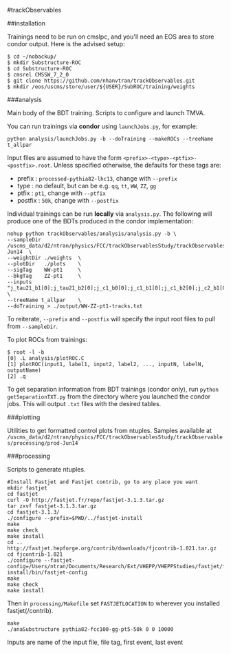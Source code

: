 #trackObservables


##installation

Trainings need to be run on cmslpc, and you'll need an EOS area to store condor output. Here is the advised setup:

```
$ cd ~/nobackup/
$ mkdir Substructure-ROC
$ cd Substructure-ROC
$ cmsrel CMSSW_7_2_0
$ git clone https://github.com/nhanvtran/trackObservables.git
$ mkdir /eos/uscms/store/user/${USER}/SubROC/training/weights
```

###analysis

Main body of the BDT training. Scripts to configure and launch TMVA.

You can run trainings via **condor** using `launchJobs.py`, for example:

```
python analysis/launchJobs.py -b --doTraining --makeROCs --treeName t_allpar
```

Input files are assumed to have the form `<prefix>-<type>-<ptfix>-<postfix>.root`. Unless specified otherwise, the defaults for these tags are:

 - prefix : `processed-pythia82-lhc13`, change with `--prefix`
 - type : no default, but can be e.g. `qq`, `tt`, `WW`, `ZZ`, `gg`
 - ptfix : `pt1`, change with `--ptfix`
 - postfix : `50k`, change with `--postfix`

Individual trainings can be run **locally** via `analysis.py`. The following will produce one of the BDTs produced in the condor implementation:

```
nohup python trackObservables/analysis/analysis.py -b \
--sampleDir /uscms_data/d2/ntran/physics/FCC/trackObservablesStudy/trackObservables/processing/prod-Jun14  \
--weightDir ./weights  \
--plotDir   ./plots    \
--sigTag    WW-pt1     \
--bkgTag    ZZ-pt1     \
--inputs    "j_tau21_b1[0];j_tau21_b2[0];j_c1_b0[0];j_c1_b1[0];j_c1_b2[0];j_c2_b1[0];j_c2_b2[0];j_d2_b1[0];j_d2_b2[0];j_mass_trim[0]*j_ptfrac[0];j_mass_mmdt[0]*j_ptfrac[0];j_mass_prun[0]*j_ptfrac[0];j_mass_sdb2[0]*j_ptfrac[0];j_mass_sdm1[0]*j_ptfrac[0];j_mass[0]*j_ptfrac[0]" \
--treeName t_allpar    \
--doTraining > ./output/WW-ZZ-pt1-tracks.txt
```

To reiterate, `--prefix` and `--postfix` will specify the input root files to pull from `--sampleDir`.


To plot ROCs from trainings:

```
$ root -l -b
[0] .L analysis/plotROC.C
[1] plotROC(input1, label1, input2, label2, ..., inputN, labelN, outputName) 
[2] .q
```

To get separation information from BDT trainings (condor only), run `python getSeparationTXT.py` from the directory where you launched the condor jobs. This will output `.txt` files with the desired tables. 

###plotting

Utilities to get formatted control plots from ntuples. Samples available at `/uscms_data/d2/ntran/physics/FCC/trackObservablesStudy/trackObservables/processing/prod-Jun14 `

###processing

Scripts to generate ntuples.

```
#Install Fastjet and Fastjet contrib, go to any place you want
mkdir fastjet
cd fastjet
curl -O http://fastjet.fr/repo/fastjet-3.1.3.tar.gz 
tar zxvf fastjet-3.1.3.tar.gz
cd fastjet-3.1.3/
./configure --prefix=$PWD/../fastjet-install
make 
make check
make install
cd ..
http://fastjet.hepforge.org/contrib/downloads/fjcontrib-1.021.tar.gz
cd fjcontrib-1.021
./configure --fastjet-config=/Users/ntran/Documents/Research/Ext/VHEPP/VHEPPStudies/fastjet/fastjet-install/bin/fastjet-config
make 
make check
make install
```

Then in `processing/Makefile` set `FASTJETLOCATION` to wherever you installed fastjet(/contrib).
```
make
./anaSubstructure pythia82-fcc100-gg-pt5-50k 0 0 10000
```
Inputs are name of the input file, file tag, first event, last event









